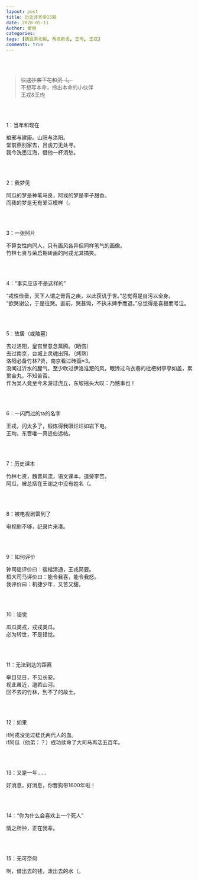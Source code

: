 ```yaml
---
layout: post
title: 历史非本命15题
date: 2020-05-11
Author: 愛唄
categories: 
tags: [魏晋南北朝, 胡说新语, 王珣, 王戎]
comments: true
--- 
```


<br>
<br>

>~~快速抄袭下花和沉（。~~  
不想写本命，拎出本命的小伙伴  
王戎&王珣

<br>
<br>

1：当年和现在

琅邪与建康。山阳与洛阳。  
堂前燕别家去，吕虔刀无处寻。  
我今洗墨江海，借他一杯消愁。

<br>
<br>

2：我梦见

阿瓜的梦是神笔马良，阿戎的梦是李子甜香。  
而我的梦是无有爱豆模样（。

<br>
<br>

3：一张照片

不算女性向同人，只有画风各异但同样氢气的画像。  
竹林七贤与荣启期砖画的阿戎尤其搞笑。

<br>
<br>

4：“事实应该不是这样的”

“戎性俭啬，天下人谓之膏肓之疾，以此获讥于世。”总觉得是自污以全身。  
“欲哭谢公，于是往哭。直前，哭甚恸，不执末婢手而退。”总觉得是喜极而号泣。

<br>
<br>

5：故居（或陵墓）

去过洛阳，皇宫里意念蒸腾。（晒伤）  
去过南京，台城上灵魂出窍。（烤熟）  
洛阳必备竹林7贤，南京看过砖画×3。  
没闻过沂水的腥气，至少吹过伊洛淮淝的风，眼馋过乌衣巷的枇杷树亭亭如盖，累累金丸，不知苦否。  
作为吴人竟至今未游过虎丘，东坡摇头大叹：乃憾事也！

<br>
<br>

6：一闪而过的ta的名字

王戎，闪太多了，锻炼得我眼烂烂如岩下电。  
王珣，东晋唯一真迹伯远帖。

<br>
<br>

7：历史课本

竹林七贤，魏晋风流，语文课本，道旁李苦。  
阿瓜，被总括在王谢之中没有姓名（。

<br>
<br>

8：被电视剧雷到了

电视剧不够，纪录片来凑。

<br>
<br>

9：如何评价

钟司徒评价曰：裴楷清通，王戎简要。  
桓大司马评价曰：能令我喜，能令我怒。  
我评价曰：机捷少年，又苦又甜。

<br>
<br>

10：错觉

瓜瓜类戎，戎戎类瓜。  
必为转世，不是错觉。

<br>
<br>

11：无法到达的距离

举目见日，不见长安。  
视此虽近，邈若山河。  
回不去的竹林，到不了的故土。

<br>
<br>

12：如果 

if阿戎没见过嵇氏两代人的血。  
if阿瓜（他弟：？）成功续命了大司马再活五百年。

<br>
<br>

13：又是一年……

好消息，好消息，你晋狗带1600年啦！

<br>
<br>

14：“你为什么会喜欢上一个死人”

情之所钟，正在我辈。

<br>
<br>

15：无可奈何

啊，借出去的钱，泼出去的水（。

<br>

